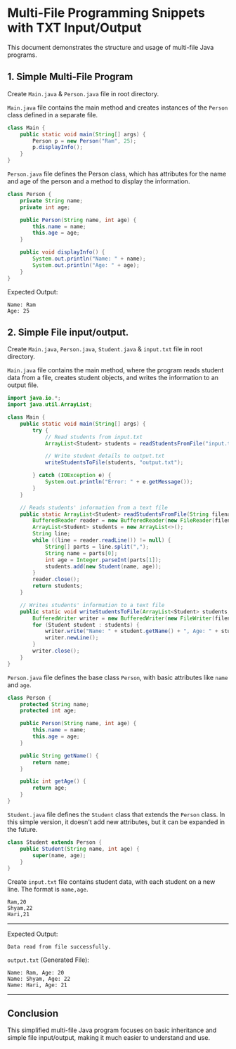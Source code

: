# Multi-File Programming Snippets with TXT Input/Output

This document demonstrates the structure and usage of multi-file Java programs.


## 1. Simple Multi-File Program

Create `Main.java` & `Person.java` file in root directory.

`Main.java` file contains the main method and creates instances of the `Person` class defined in a separate file.

```java
class Main {
    public static void main(String[] args) {
        Person p = new Person("Ram", 25);
        p.displayInfo();
    }
}
```

`Person.java` file defines the Person class, which has attributes for the name and age of the person and a method to display the information.

```java
class Person {
    private String name;
    private int age;

    public Person(String name, int age) {
        this.name = name;
        this.age = age;
    }

    public void displayInfo() {
        System.out.println("Name: " + name);
        System.out.println("Age: " + age);
    }
}
```
Expected Output:
```text
Name: Ram
Age: 25
```

## 2. Simple File input/output.

Create `Main.java`, `Person.java`, `Student.java` & `input.txt` file in root directory.

`Main.java` file contains the main method, where the program reads student data from a file, creates student objects, and writes the information to an output file.

```java
import java.io.*;
import java.util.ArrayList;

class Main {
    public static void main(String[] args) {
        try {
            // Read students from input.txt
            ArrayList<Student> students = readStudentsFromFile("input.txt");

            // Write student details to output.txt
            writeStudentsToFile(students, "output.txt");

        } catch (IOException e) {
            System.out.println("Error: " + e.getMessage());
        }
    }

    // Reads students' information from a text file
    public static ArrayList<Student> readStudentsFromFile(String filename) throws IOException {
        BufferedReader reader = new BufferedReader(new FileReader(filename));
        ArrayList<Student> students = new ArrayList<>();
        String line;
        while ((line = reader.readLine()) != null) {
            String[] parts = line.split(",");
            String name = parts[0];
            int age = Integer.parseInt(parts[1]);
            students.add(new Student(name, age));
        }
        reader.close();
        return students;
    }

    // Writes students' information to a text file
    public static void writeStudentsToFile(ArrayList<Student> students, String filename) throws IOException {
        BufferedWriter writer = new BufferedWriter(new FileWriter(filename));
        for (Student student : students) {
            writer.write("Name: " + student.getName() + ", Age: " + student.getAge());
            writer.newLine();
        }
        writer.close();
    }
}
```

`Person.java` file defines the base class `Person`, with basic attributes like `name` and `age`.

```java
class Person {
    protected String name;
    protected int age;

    public Person(String name, int age) {
        this.name = name;
        this.age = age;
    }

    public String getName() {
        return name;
    }

    public int getAge() {
        return age;
    }
}
```

`Student.java` file defines the `Student` class that extends the `Person` class. In this simple version, it doesn't add new attributes, but it can be expanded in the future.

```java
class Student extends Person {
    public Student(String name, int age) {
        super(name, age);
    }
}
```

Create `input.txt` file contains student data, with each student on a new line. The format is `name,age`.

```
Ram,20
Shyam,22
Hari,21
```
---

Expected Output:

```text
Data read from file successfully.
```

`output.txt` (Generated File):

```text
Name: Ram, Age: 20
Name: Shyam, Age: 22
Name: Hari, Age: 21
```

---

## Conclusion

This simplified multi-file Java program focuses on basic inheritance and simple file input/output, making it much easier to understand and use.